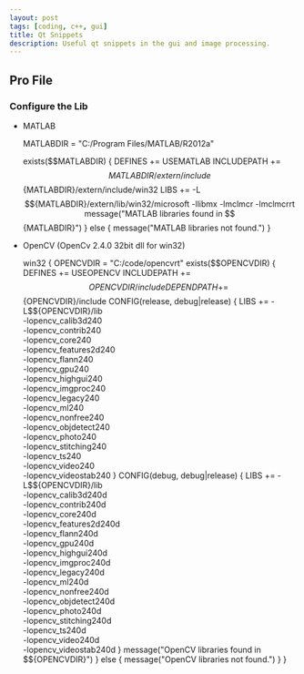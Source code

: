 ```yaml
---
layout: post
tags: [coding, c++, gui]
title: Qt Snippets
description: Useful qt snippets in the gui and image processing.
---
```


## Pro File

### Configure the Lib

+ MATLAB


    MATLABDIR = "C:/Program Files/MATLAB/R2012a"

    exists($$MATLABDIR) {
        DEFINES += USEMATLAB
            INCLUDEPATH += $${MATLABDIR}/extern/include $${MATLABDIR}/extern/include/win32
            LIBS += -L$${MATLABDIR}/extern/lib/win32/microsoft -llibmx -lmclmcr -lmclmcrrt
        message("MATLAB libraries found in $${MATLABDIR}")
    } else {
        message("MATLAB libraries not found.")
    }


+ OpenCV (OpenCv 2.4.0 32bit dll for win32)

    win32 {
        OPENCVDIR = "C:/code/opencvrt"
        exists($$OPENCVDIR) {
            DEFINES += USEOPENCV
            INCLUDEPATH += \
                $${OPENCVDIR}/include
            DEPENDPATH += \
                $${OPENCVDIR}/include
            CONFIG(release, debug|release) {
                LIBS += -L$${OPENCVDIR}/lib \
                    -lopencv_calib3d240 \
                    -lopencv_contrib240 \
                    -lopencv_core240 \
                    -lopencv_features2d240 \
                    -lopencv_flann240 \
                    -lopencv_gpu240 \
                    -lopencv_highgui240 \
                    -lopencv_imgproc240 \
                    -lopencv_legacy240 \
                    -lopencv_ml240 \
                    -lopencv_nonfree240 \
                    -lopencv_objdetect240 \
                    -lopencv_photo240 \
                    -lopencv_stitching240 \
                    -lopencv_ts240 \
                    -lopencv_video240 \
                    -lopencv_videostab240
            }
            CONFIG(debug, debug|release) {
                LIBS += -L$${OPENCVDIR}/lib \
                    -lopencv_calib3d240d \
                    -lopencv_contrib240d \
                    -lopencv_core240d \
                    -lopencv_features2d240d \
                    -lopencv_flann240d \
                    -lopencv_gpu240d \
                    -lopencv_highgui240d \
                    -lopencv_imgproc240d \
                    -lopencv_legacy240d \
                    -lopencv_ml240d \
                    -lopencv_nonfree240d \
                    -lopencv_objdetect240d \
                    -lopencv_photo240d \
                    -lopencv_stitching240d \
                    -lopencv_ts240d \
                    -lopencv_video240d \
                    -lopencv_videostab240d
            }
            message("OpenCV libraries found in $${OPENCVDIR}")
        } else {
            message("OpenCV libraries not found.")
        }
    }


